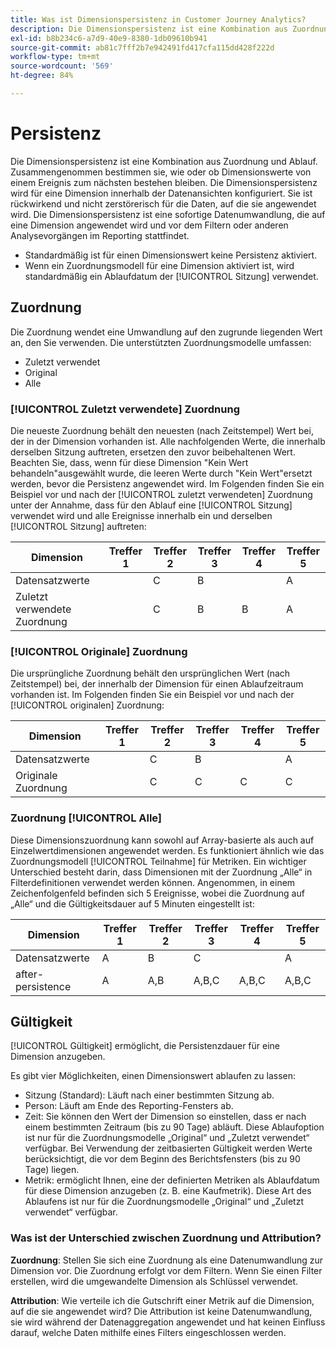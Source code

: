 ```yaml
---
title: Was ist Dimensionspersistenz in Customer Journey Analytics?
description: Die Dimensionspersistenz ist eine Kombination aus Zuordnung und Ablauf. Zusammengenommen bestimmen sie, wie oder ob Dimensionswerte von einem Ereignis zum nächsten bestehen bleiben.
exl-id: b8b234c6-a7d9-40e9-8380-1db09610b941
source-git-commit: ab81c7fff2b7e942491fd417cfa115dd428f222d
workflow-type: tm+mt
source-wordcount: '569'
ht-degree: 84%

---
```


# Persistenz

Die Dimensionspersistenz ist eine Kombination aus Zuordnung und Ablauf. Zusammengenommen bestimmen sie, wie oder ob Dimensionswerte von einem Ereignis zum nächsten bestehen bleiben. Die Dimensionspersistenz wird für eine Dimension innerhalb der Datenansichten konfiguriert. Sie ist rückwirkend und nicht zerstörerisch für die Daten, auf die sie angewendet wird. Die Dimensionspersistenz ist eine sofortige Datenumwandlung, die auf eine Dimension angewendet wird und vor dem Filtern oder anderen Analysevorgängen im Reporting stattfindet.

* Standardmäßig ist für einen Dimensionswert keine Persistenz aktiviert.
* Wenn ein Zuordnungsmodell für eine Dimension aktiviert ist, wird standardmäßig ein Ablaufdatum der [!UICONTROL Sitzung] verwendet.

## Zuordnung

Die Zuordnung wendet eine Umwandlung auf den zugrunde liegenden Wert an, den Sie verwenden. Die unterstützten Zuordnungsmodelle umfassen:

* Zuletzt verwendet
* Original
* Alle

### [!UICONTROL Zuletzt verwendete] Zuordnung

Die neueste Zuordnung behält den neuesten (nach Zeitstempel) Wert bei, der in der Dimension vorhanden ist. Alle nachfolgenden Werte, die innerhalb derselben Sitzung auftreten, ersetzen den zuvor beibehaltenen Wert. Beachten Sie, dass, wenn für diese Dimension &quot;Kein Wert behandeln&quot;ausgewählt wurde, die leeren Werte durch &quot;Kein Wert&quot;ersetzt werden, bevor die Persistenz angewendet wird. Im Folgenden finden Sie ein Beispiel vor und nach der [!UICONTROL zuletzt verwendeten] Zuordnung unter der Annahme, dass für den Ablauf eine [!UICONTROL Sitzung] verwendet wird und alle Ereignisse innerhalb ein und derselben [!UICONTROL Sitzung] auftreten:

| Dimension | Treffer 1 | Treffer 2 | Treffer 3 | Treffer 4 | Treffer 5 |
| --- | --- | --- | --- | --- | --- |
| Datensatzwerte |  | C | B |  | A |
| Zuletzt verwendete Zuordnung |  | C | B | B | A |

### [!UICONTROL Originale] Zuordnung

Die ursprüngliche Zuordnung behält den ursprünglichen Wert (nach Zeitstempel) bei, der innerhalb der Dimension für einen Ablaufzeitraum vorhanden ist. Im Folgenden finden Sie ein Beispiel vor und nach der [!UICONTROL originalen] Zuordnung:

| Dimension | Treffer 1 | Treffer 2 | Treffer 3 | Treffer 4 | Treffer 5 |
| --- | --- | --- | --- | --- | --- |
| Datensatzwerte |  | C | B |  | A |
| Originale Zuordnung |  | C | C | C | C |

### Zuordnung [!UICONTROL Alle]

Diese Dimensionszuordnung kann sowohl auf Array-basierte als auch auf Einzelwertdimensionen angewendet werden. Es funktioniert ähnlich wie das Zuordnungsmodell [!UICONTROL Teilnahme] für Metriken. Ein wichtiger Unterschied besteht darin, dass Dimensionen mit der Zuordnung „Alle“ in Filterdefinitionen verwendet werden können. Angenommen, in einem Zeichenfolgenfeld befinden sich 5 Ereignisse, wobei die Zuordnung auf „Alle“ und die Gültigkeitsdauer auf 5 Minuten eingestellt ist:

| Dimension | Treffer 1 | Treffer 2 | Treffer 3 | Treffer 4 | Treffer 5 |
| --- | --- | --- | --- | --- | --- |
| Datensatzwerte | A | B | C |  | A |
| after-persistence | A | A,B | A,B,C | A,B,C | A,B,C |

## Gültigkeit

[!UICONTROL Gültigkeit] ermöglicht, die Persistenzdauer für eine Dimension anzugeben.

Es gibt vier Möglichkeiten, einen Dimensionswert ablaufen zu lassen:

* Sitzung (Standard): Läuft nach einer bestimmten Sitzung ab.
* Person: Läuft am Ende des Reporting-Fensters ab.
* Zeit: Sie können den Wert der Dimension so einstellen, dass er nach einem bestimmten Zeitraum (bis zu 90 Tage) abläuft. Diese Ablaufoption ist nur für die Zuordnungsmodelle „Original“ und „Zuletzt verwendet“ verfügbar. Bei Verwendung der zeitbasierten Gültigkeit werden Werte berücksichtigt, die vor dem Beginn des Berichtsfensters (bis zu 90 Tage) liegen.
* Metrik: ermöglicht Ihnen, eine der definierten Metriken als Ablaufdatum für diese Dimension anzugeben (z. B. eine Kaufmetrik). Diese Art des Ablaufens ist nur für die Zuordnungsmodelle „Original“ und „Zuletzt verwendet“ verfügbar.

### Was ist der Unterschied zwischen Zuordnung und Attribution?

**Zuordnung**: Stellen Sie sich eine Zuordnung als eine Datenumwandlung zur Dimension vor. Die Zuordnung erfolgt vor dem Filtern. Wenn Sie einen Filter erstellen, wird die umgewandelte Dimension als Schlüssel verwendet.

**Attribution**: Wie verteile ich die Gutschrift einer Metrik auf die Dimension, auf die sie angewendet wird? Die Attribution ist keine Datenumwandlung, sie wird während der Datenaggregation angewendet und hat keinen Einfluss darauf, welche Daten mithilfe eines Filters eingeschlossen werden.
